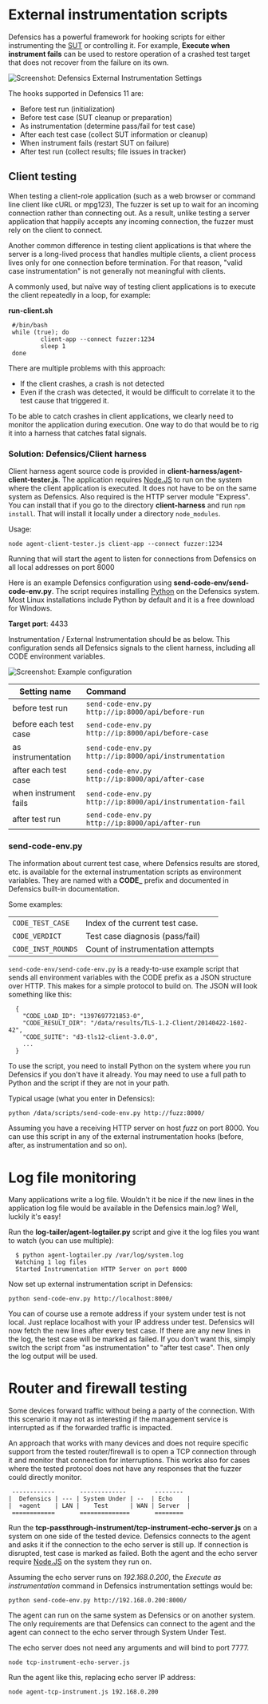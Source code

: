 # External instrumentation scripts #

Defensics has a powerful framework for hooking scripts for
either instrumenting the [SUT][sut] or controlling it. For
example, **Execute when instrument fails** can be used to
restore operation of a crashed test target that does not
recover from the failure on its own.

![Screenshot: Defensics External Instrumentation Settings][ext]

The hooks supported in Defensics 11 are:

 - Before test run (initialization)
 - Before test case (SUT cleanup or preparation)
 - As instrumentation (determine pass/fail for test case)
 - After each test case (collect SUT information or cleanup)
 - When instrument fails (restart SUT on failure)
 - After test run (collect results; file issues in tracker)

## Client testing ##

When testing a client-role application (such as a web browser
or command line client like cURL or mpg123), The fuzzer is
set up to wait for an incoming connection rather than
connecting out. As a result, unlike testing a server
application that happily accepts any incoming connection, the
fuzzer must rely on the client to connect.

Another common difference in testing client applications is
that where the server is a long-lived process that handles
multiple clients, a client process lives only for one
connection before termination. For that reason, "valid case
instrumentation" is not generally not meaningful with clients.

A commonly used, but naïve way of testing client applications
is to execute the client repeatedly in a loop, for example:

**run-client.sh**

```
 #/bin/bash
 while (true); do
         client-app --connect fuzzer:1234
         sleep 1
 done
```

There are multiple problems with this approach:

 - If the client crashes, a crash is not detected
 - Even if the crash was detected, it would be difficult to
    correlate it to the test cause that triggered it.

To be able to catch crashes in client applications, we
clearly need to monitor the application during execution.
One way to do that would be to rig it into a harness that
catches fatal signals.

### Solution: Defensics/Client harness ###

Client harness agent source code is provided in
**client-harness/agent-client-tester.js**. The application
requires [Node.JS][nodejs] to run on the system where the
client application is executed. It does not have to be on
the same system as Defensics. Also required is the HTTP
server module "Express". You can install that if you go
to the directory **client-harness** and run ```npm install```.
That will install it locally under a directory ```node_modules```.

Usage:

```node agent-client-tester.js client-app --connect fuzzer:1234```

Running that will start the agent to listen for connections from
Defensics on all local addresses on port 8000

Here is an example Defensics configuration using
**send-code-env/send-code-env.py**. The script requires
installing [Python][python] on the Defensics system. Most
Linux installations include Python by default and it is
a free download for Windows.

**Target port**: 4433

Instrumentation / External Instrumentation should be as below.
This configuration sends all Defensics signals to the client
harness, including all CODE environment variables.

![Screenshot: Example configuration][code]

| Setting name          | Command                                              |
| --------------------- |:---------------------------------------------------- |
| before test run       | `send-code-env.py http://ip:8000/api/before-run`     |
| before each test case | `send-code-env.py http://ip:8000/api/before-case`    |
| as instrumentation    | `send-code-env.py http://ip:8000/api/instrumentation`|
| after each test case  | `send-code-env.py http://ip:8000/api/after-case`     |
| when instrument fails | `send-code-env.py http://ip:8000/api/instrumentation-fail` |
| after test run        | `send-code-env.py http://ip:8000/api/after-run`      |

### send-code-env.py ###

The information about current test case, where Defensics
results are stored, etc. is available for the external
instrumentation scripts as environment variables. They are
named with a **CODE\_** prefix and documented in Defensics
built-in documentation.

Some examples:

|||
| ------------------ |:----------------------------------- |
| `CODE_TEST_CASE`   | Index of the current test case.     |
| `CODE_VERDICT`     | Test case diagnosis (pass/fail)     |
| `CODE_INST_ROUNDS` | Count of instrumentation attempts   |

`send-code-env/send-code-env.py` is a
ready-to-use example script that sends all environment
variables with the CODE prefix as a JSON structure over HTTP.
This makes for a simple protocol to build on. The JSON will
look something like this:

```
  {
    "CODE_LOAD_ID": "1397697721853-0",
    "CODE_RESULT_DIR": "/data/results/TLS-1.2-Client/20140422-1602-42",
    "CODE_SUITE": "d3-tls12-client-3.0.0",
    ...
  }
```

To use the script, you need to install Python on the system
where you run Defensics if you don't have it already. You may
need to use a full path to Python and the script if they are
not in your path.

Typical usage (what you enter in Defensics):

```python /data/scripts/send-code-env.py http://fuzz:8000/```

Assuming you have a receiving HTTP server on host *fuzz* on
port 8000. You can use this script in any of the external
instrumentation hooks (before, after, as instrumentation and
so on).

# Log file monitoring #

Many applications write a log file. Wouldn't it be nice if the new
lines in the application log file would be available in the Defensics
main.log? Well, luckily it's easy!

Run the **log-tailer/agent-logtailer.py** script and give it the log
files you want to watch (you can use multiple):

```
  $ python agent-logtailer.py /var/log/system.log
  Watching 1 log files
  Started Instrumentation HTTP Server on port 8000
```


Now set up external instrumentation script in Defensics:

```python send-code-env.py http://localhost:8000/```

You can of course use a remote address if your system under test
is not local. Just replace localhost with your IP address under test.
Defensics will now fetch the new lines after every test case. If
there are any new lines in the log, the test case will be marked
as failed. If you don't want this, simply switch the script from
"as instrumentation" to "after test case". Then only the log output
will be used.



# Router and firewall testing #

Some devices forward traffic without being a party of the connection.
With this scenario it may not as interesting if the management service
is interrupted as if the forwarded traffic is impacted.

An approach that works with many devices and does not require specific
support from the tested router/firewall is to open a TCP connection
through it and monitor that connection for interruptions.
This works also for cases where the tested protocol does not have any
responses that the fuzzer could directly monitor.

```
 ------------       -------------        --------
|  Defensics | --- | System Under | --  | Echo    |
|  +agent    | LAN |    Test      | WAN | Server  |
 ============       ==============       ========
```

Run the **tcp-passthrough-instrument/tcp-instrument-echo-server.js**
on a system on one side of the tested device. Defensics connects to
the agent and asks it if the connection to the echo server is still
up. If connection is disrupted, test case is marked as failed.
Both the agent and the echo server require [Node.JS][nodejs] on the
system they run on.

Assuming the echo server runs on *192.168.0.200*, the
*Execute as instrumentation* command in Defensics instrumentation settings
would be:

```python send-code-env.py http://192.168.0.200:8000/```

The agent can run on the same system as Defensics or on another
system. The only requirements are that Defensics can connect to the
agent and the agent can connect to the echo server through System Under Test.

The echo server does not need any arguments and will bind to port 7777.

```node tcp-instrument-echo-server.js```

Run the agent like this, replacing echo server IP address:

```node agent-tcp-instrument.js 192.168.0.200```


[sut]: http://en.wikipedia.org/wiki/System_under_test "System Under Test"
[ext]: _img/defensics-extinst-client.png "Defensics External Instrumetation Settings"
[code]: _img/defensics-extinst-sendcode.png "Example configuration for External Instrumentation"
[nodejs]: http://nodejs.org/ "node.js runtime"
[python]: http://www.python.org/ "Python runtime"

